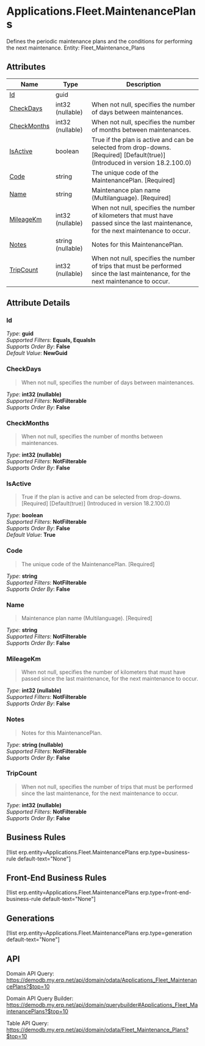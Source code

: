 # Applications.Fleet.MaintenancePlans

Defines the periodic maintenance plans and the conditions for performing the next maintenance. Entity: Fleet_Maintenance_Plans

## Attributes

| Name | Type | Description |
| ---- | ---- | --- |
| [Id](Applications.Fleet.MaintenancePlans.md#Id) | guid |  
| [CheckDays](Applications.Fleet.MaintenancePlans.md#CheckDays) | int32 (nullable) | When not null, specifies the number of days between maintenances. 
| [CheckMonths](Applications.Fleet.MaintenancePlans.md#CheckMonths) | int32 (nullable) | When not null, specifies the number of months between maintenances. 
| [IsActive](Applications.Fleet.MaintenancePlans.md#IsActive) | boolean | True if the plan is active and can be selected from drop-downs. [Required] [Default(true)] (Introduced in version 18.2.100.0) 
| [Code](Applications.Fleet.MaintenancePlans.md#Code) | string | The unique code of the MaintenancePlan. [Required] 
| [Name](Applications.Fleet.MaintenancePlans.md#Name) | string | Maintenance plan name (Multilanguage). [Required] 
| [MileageKm](Applications.Fleet.MaintenancePlans.md#MileageKm) | int32 (nullable) | When not null, specifies the number of kilometers that must have passed since the last maintenance, for the next maintenance to occur. 
| [Notes](Applications.Fleet.MaintenancePlans.md#Notes) | string (nullable) | Notes for this MaintenancePlan. 
| [TripCount](Applications.Fleet.MaintenancePlans.md#TripCount) | int32 (nullable) | When not null, specifies the number of trips that must be performed since the last maintenance, for the next maintenance to occur. 


## Attribute Details

### Id

_Type_: **guid**  
_Supported Filters_: **Equals, EqualsIn**  
_Supports Order By_: **False**  
_Default Value_: **NewGuid**  

### CheckDays

> When not null, specifies the number of days between maintenances.

_Type_: **int32 (nullable)**  
_Supported Filters_: **NotFilterable**  
_Supports Order By_: **False**  

### CheckMonths

> When not null, specifies the number of months between maintenances.

_Type_: **int32 (nullable)**  
_Supported Filters_: **NotFilterable**  
_Supports Order By_: **False**  

### IsActive

> True if the plan is active and can be selected from drop-downs. [Required] [Default(true)] (Introduced in version 18.2.100.0)

_Type_: **boolean**  
_Supported Filters_: **NotFilterable**  
_Supports Order By_: **False**  
_Default Value_: **True**  

### Code

> The unique code of the MaintenancePlan. [Required]

_Type_: **string**  
_Supported Filters_: **NotFilterable**  
_Supports Order By_: **False**  

### Name

> Maintenance plan name (Multilanguage). [Required]

_Type_: **string**  
_Supported Filters_: **NotFilterable**  
_Supports Order By_: **False**  

### MileageKm

> When not null, specifies the number of kilometers that must have passed since the last maintenance, for the next maintenance to occur.

_Type_: **int32 (nullable)**  
_Supported Filters_: **NotFilterable**  
_Supports Order By_: **False**  

### Notes

> Notes for this MaintenancePlan.

_Type_: **string (nullable)**  
_Supported Filters_: **NotFilterable**  
_Supports Order By_: **False**  

### TripCount

> When not null, specifies the number of trips that must be performed since the last maintenance, for the next maintenance to occur.

_Type_: **int32 (nullable)**  
_Supported Filters_: **NotFilterable**  
_Supports Order By_: **False**  



## Business Rules

[!list erp.entity=Applications.Fleet.MaintenancePlans erp.type=business-rule default-text="None"]

## Front-End Business Rules

[!list erp.entity=Applications.Fleet.MaintenancePlans erp.type=front-end-business-rule default-text="None"]

## Generations

[!list erp.entity=Applications.Fleet.MaintenancePlans erp.type=generation default-text="None"]

## API

Domain API Query:
<https://demodb.my.erp.net/api/domain/odata/Applications_Fleet_MaintenancePlans?$top=10>

Domain API Query Builder:
<https://demodb.my.erp.net/api/domain/querybuilder#Applications_Fleet_MaintenancePlans?$top=10>

Table API Query:
<https://demodb.my.erp.net/api/domain/odata/Fleet_Maintenance_Plans?$top=10>

